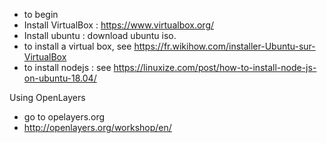 * to begin
 * Install VirtualBox : https://www.virtualbox.org/ 
 * Install ubuntu : download ubuntu iso. 
 * to install a virtual box, see https://fr.wikihow.com/installer-Ubuntu-sur-VirtualBox 
 * to install nodejs : see https://linuxize.com/post/how-to-install-node-js-on-ubuntu-18.04/


Using OpenLayers
 * go to opelayers.org
 * http://openlayers.org/workshop/en/ 
 
